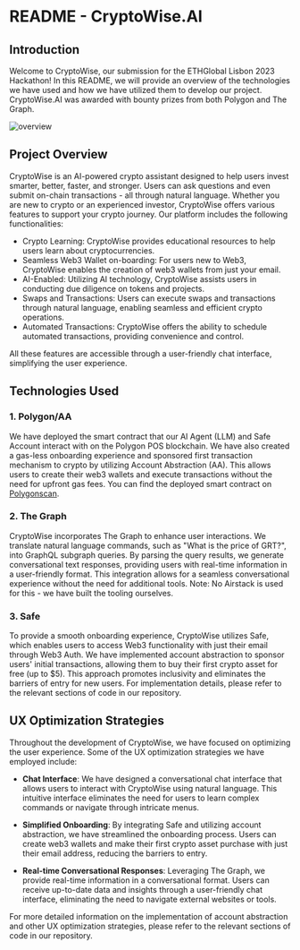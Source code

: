 # README - CryptoWise.AI

## Introduction

Welcome to CryptoWise, our submission for the ETHGlobal Lisbon 2023 Hackathon! In this README, we will provide an overview of the technologies we have used and how we have utilized them to develop our project. CryptoWise.AI was awarded with bounty prizes from both Polygon and The Graph.

![overview](https://github.com/eth-global-lisbon-team-dkdk/full-app/assets/2742107/3f034891-e11b-4006-a6c4-7c1959f94027)


## Project Overview

CryptoWise is an AI-powered crypto assistant designed to help users invest smarter, better, faster, and stronger. Users can ask questions and even submit on-chain transactions - all through natural language. Whether you are new to crypto or an experienced investor, CryptoWise offers various features to support your crypto journey. Our platform includes the following functionalities:

- Crypto Learning: CryptoWise provides educational resources to help users learn about cryptocurrencies.
- Seamless Web3 Wallet on-boarding: For users new to Web3, CryptoWise enables the creation of web3 wallets from just your email.
- AI-Enabled: Utilizing AI technology, CryptoWise assists users in conducting due diligence on tokens and projects.
- Swaps and Transactions: Users can execute swaps and transactions through natural language, enabling seamless and efficient crypto operations.
- Automated Transactions: CryptoWise offers the ability to schedule automated transactions, providing convenience and control.

All these features are accessible through a user-friendly chat interface, simplifying the user experience.

## Technologies Used

### 1. Polygon/AA

We have deployed the smart contract that our AI Agent (LLM) and Safe Account interact with on the Polygon POS blockchain. We have also created a gas-less onboarding experience and sponsored first transaction mechanism to crypto by utilizing Account Abstraction (AA). This allows users to create their web3 wallets and execute transactions without the need for upfront gas fees. You can find the deployed smart contract on [Polygonscan](https://polygonscan.com/address/0x229d64bbd074722dd4e405f07cd8cf29717d8f87#writeContract).

### 2. The Graph

CryptoWise incorporates The Graph to enhance user interactions. We translate natural language commands, such as "What is the price of GRT?", into GraphQL subgraph queries. By parsing the query results, we generate conversational text responses, providing users with real-time information in a user-friendly format. This integration allows for a seamless conversational experience without the need for additional tools. Note: No Airstack is used for this - we have built the tooling ourselves.

### 3. Safe

To provide a smooth onboarding experience, CryptoWise utilizes Safe, which enables users to access Web3 functionality with just their email through Web3 Auth. We have implemented account abstraction to sponsor users' initial transactions, allowing them to buy their first crypto asset for free (up to $5). This approach promotes inclusivity and eliminates the barriers of entry for new users. For implementation details, please refer to the relevant sections of code in our repository.

## UX Optimization Strategies

Throughout the development of CryptoWise, we have focused on optimizing the user experience. Some of the UX optimization strategies we have employed include:

- **Chat Interface**: We have designed a conversational chat interface that allows users to interact with CryptoWise using natural language. This intuitive interface eliminates the need for users to learn complex commands or navigate through intricate menus.

- **Simplified Onboarding**: By integrating Safe and utilizing account abstraction, we have streamlined the onboarding process. Users can create web3 wallets and make their first crypto asset purchase with just their email address, reducing the barriers to entry.

- **Real-time Conversational Responses**: Leveraging The Graph, we provide real-time information in a conversational format. Users can receive up-to-date data and insights through a user-friendly chat interface, eliminating the need to navigate external websites or tools.

For more detailed information on the implementation of account abstraction and other UX optimization strategies, please refer to the relevant sections of code in our repository.
